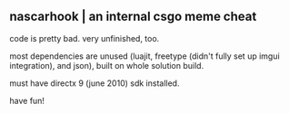 ## nascarhook | an internal csgo meme cheat

code is pretty bad. very unfinished, too.

most dependencies are unused (luajit, freetype (didn't fully set up imgui integration), and json), built on whole solution build. 

must have directx 9 (june 2010) sdk installed.

have fun!